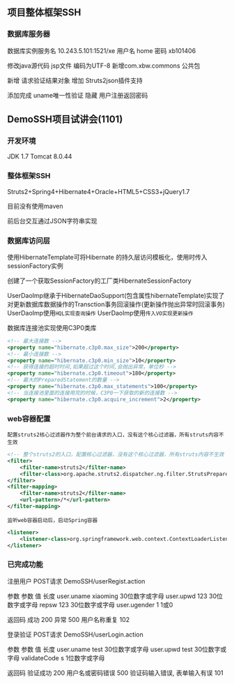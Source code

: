 
## 项目整体框架SSH


### 数据库服务器

数据库实例服务名 10.243.5.101:1521/xe
用户名 home
密码 xb101406


修改java源代码 jsp文件 编码为UTF-8
新增com.xbw.commons 公共包

新增 请求验证结果对象 
增加 Struts2json插件支持

添加完成  uname唯一性验证   隐藏 用户注册返回密码









## DemoSSH项目试讲会(1101)

### 开发环境
JDK 1.7
Tomcat 8.0.44


### 整体框架SSH

Struts2+Spring4+Hibernate4+Oracle+HTML5+CSS3+jQuery1.7

目前没有使用maven

前后台交互通过JSON字符串实现

### 数据库访问层

使用HibernateTemplate可将Hibernate 的持久层访问模板化，使用时传入sessionFactory实例



创建了一个获取SessionFactory的工厂类HibernateSessionFactory

UserDaoImp继承于HibernateDaoSupport(包含属性hibernateTemplate)实现了对更新数据库数据操作的Transction事务回滚操作(更新操作抛出异常时回滚事务)
UserDaoImp使用`HQL实现查询操作`
UserDaoImp使用`传入VO实现更新操作`


数据库连接池实现使用C3P0类库
```xml
<!-- 最大连接数 -->
<property name="hibernate.c3p0.max_size">200</property>
<!-- 最小连接数 -->
<property name="hibernate.c3p0.min_size">10</property>
<!-- 获得连接的超时时间,如果超过这个时间,会抛出异常，单位秒 -->
<property name="hibernate.c3p0.timeout">180</property>
<!-- 最大的PreparedStatement的数量 -->
<property name="hibernate.c3p0.max_statements">100</property>
<!-- 当连接池里面的连接用完的时候，C3P0一下获取的新的连接数 -->
<property name="hibernate.c3p0.acquire_increment">2</property>
```


### web容器配置

`配置struts2核心过滤器作为整个前台请求的入口，没有这个核心过滤器，所有struts内容不生效`
```xml
<!-- 整个struts2的入口，配置核心过滤器，没有这个核心过滤器，所有struts内容不生效 -->
<filter>
	<filter-name>struts2</filter-name>
	<filter-class>org.apache.struts2.dispatcher.ng.filter.StrutsPrepareAndExecuteFilter</filter-class>
</filter>
<filter-mapping>
	<filter-name>struts2</filter-name>
	<url-pattern>/*</url-pattern>
</filter-mapping>
```

`监听web容器启动后，启动Spring容器`
```xml
<listener>
	<listener-class>org.springframework.web.context.ContextLoaderListener</listener-class>
</listener>
```


### 已完成功能

注册用户
POST请求
DemoSSH/userRegist.action

参数
参数	值	长度
user.uname	xiaoming	30位数字或字母
user.upwd	123	30位数字或字母
repsw	123	30位数字或字母
user.ugender	1	1或0

返回码
成功	200
异常	500
用户名称重复	102


登录验证
POST请求
DemoSSH/userLogin.action

参数
参数	值	长度
user.uname	test	30位数字或字母
user.upwd	test	30位数字或字母
validateCode	s	1位数字或字母

返回码
验证成功	200
用户名或密码错误	500
验证码输入错误, 表单输入有误	101







